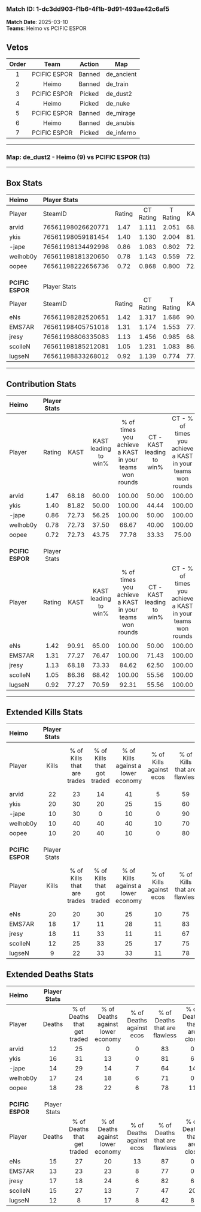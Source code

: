 ### Match ID: 1-dc3dd903-f1b6-4f1b-9d91-493ae42c6af5  
**Match Date**: 2025-03-10  
**Teams**: Heimo vs PCIFIC ESPOR  

## Vetos  

| Order | Team | Action | Map |
| :---: | :--: | :----: | --- |
| 1 | PCIFIC ESPOR | Banned | de_ancient |
| 2 | Heimo | Banned | de_train |
| 3 | PCIFIC ESPOR | Picked | de_dust2 |
| 4 | Heimo | Picked | de_nuke |
| 5 | PCIFIC ESPOR | Banned | de_mirage |
| 6 | Heimo | Banned | de_anubis |
| 7 | PCIFIC ESPOR | Picked | de_inferno |

---  

### **Map**: de_dust2 - Heimo (9) vs PCIFIC ESPOR (13)  
---  

## Box Stats  

| **Heimo**        | Player Stats      |        |           |          |       |      |       |         |        |      |     |
| :- | :- | :-: | :-: | :-: | :-: | :-: | :-: | :-: | :-: | :-: | :-: |
| Player           | SteamID           | Rating | CT Rating | T Rating | KAST  | ADR  | Kills | Assists | Deaths | K/D  | HS% |
| arvid            | 76561198026620771 |  1.47  |   1.111   |  2.051   | 68.18 | 95.5 |  22   |    6    |   12   | 1.83 | 50  |
| ykis             | 76561198059181454 |  1.40  |   1.130   |  2.004   | 81.82 | 96.1 |  20   |    7    |   16   | 1.25 | 55  |
| -jape            | 76561198134492998 |  0.86  |   1.083   |  0.802   | 72.73 | 59.9 |  10   |    4    |   14   | 0.71 | 80  |
| welhob0y         | 76561198181320650 |  0.78  |   1.143   |  0.559   | 72.73 | 55.8 |  10   |    6    |   17   | 0.59 | 40  |
| oopee            | 76561198222656736 |  0.72  |   0.868   |  0.800   | 72.73 | 47.7 |  10   |    3    |   18   | 0.56 | 50  |
|                  |                   |        |           |          |       |      |       |         |        |      |     |
|                  |                   |        |           |          |       |      |       |         |        |      |     |
|                  |                   |        |           |          |       |      |       |         |        |      |     |
| **PCIFIC ESPOR** | Player Stats      |        |           |          |       |      |       |         |        |      |     |
| Player           | SteamID           | Rating | CT Rating | T Rating | KAST  | ADR  | Kills | Assists | Deaths | K/D  | HS% |
| eNs              | 76561198282520651 |  1.42  |   1.317   |  1.686   | 90.91 | 82.3 |  20   |    2    |   15   | 1.33 | 45  |
| EMS7AR           | 76561198405751018 |  1.31  |   1.174   |  1.553   | 77.27 | 85.1 |  18   |    4    |   13   | 1.38 | 50  |
| jresy            | 76561198806335083 |  1.13  |   1.456   |  0.985   | 68.18 | 82.1 |  18   |    2    |   17   | 1.06 | 61  |
| scolleN          | 76561198185212081 |  1.05  |   1.231   |  1.083   | 86.36 | 71.8 |  12   |    5    |   15   | 0.80 | 75  |
| lugseN           | 76561198833268012 |  0.92  |   1.139   |  0.774   | 77.27 | 61.1 |   9   |    7    |   12   | 0.75 | 22  |
---  

## Contribution Stats  

| **Heimo**        | Player Stats |       |                      |                                                        |                           |                                                             |                          |                                                            |
| :- | :-: | :-: | :-: | :-: | :-: | :-: | :-: | :-: |
| Player           |    Rating    | KAST  | KAST leading to win% | % of times you achieve a KAST in your teams won rounds | CT - KAST leading to win% | CT - % of times you achieve a KAST in your teams won rounds | T - KAST leading to win% | T - % of times you achieve a KAST in your teams won rounds |
| arvid            |     1.47     | 68.18 |        60.00         |                         100.00                         |           50.00           |                           100.00                            |          71.43           |                           100.00                           |
| ykis             |     1.40     | 81.82 |        50.00         |                         100.00                         |           44.44           |                           100.00                            |          55.56           |                           100.00                           |
| -jape            |     0.86     | 72.73 |        56.25         |                         100.00                         |           50.00           |                           100.00                            |          62.50           |                           100.00                           |
| welhob0y         |     0.78     | 72.73 |        37.50         |                         66.67                          |           40.00           |                           100.00                            |          33.33           |                           40.00                            |
| oopee            |     0.72     | 72.73 |        43.75         |                         77.78                          |           33.33           |                            75.00                            |          57.14           |                           80.00                            |
|                  |              |       |                      |                                                        |                           |                                                             |                          |                                                            |
|                  |              |       |                      |                                                        |                           |                                                             |                          |                                                            |
|                  |              |       |                      |                                                        |                           |                                                             |                          |                                                            |
| **PCIFIC ESPOR** | Player Stats |       |                      |                                                        |                           |                                                             |                          |                                                            |
| Player           |    Rating    | KAST  | KAST leading to win% | % of times you achieve a KAST in your teams won rounds | CT - KAST leading to win% | CT - % of times you achieve a KAST in your teams won rounds | T - KAST leading to win% | T - % of times you achieve a KAST in your teams won rounds |
| eNs              |     1.42     | 90.91 |        65.00         |                         100.00                         |           50.00           |                           100.00                            |          80.00           |                           100.00                           |
| EMS7AR           |     1.31     | 77.27 |        76.47         |                         100.00                         |           71.43           |                           100.00                            |          80.00           |                           100.00                           |
| jresy            |     1.13     | 68.18 |        73.33         |                         84.62                          |           62.50           |                           100.00                            |          85.71           |                           75.00                            |
| scolleN          |     1.05     | 86.36 |        68.42         |                         100.00                         |           55.56           |                           100.00                            |          80.00           |                           100.00                           |
| lugseN           |     0.92     | 77.27 |        70.59         |                         92.31                          |           55.56           |                           100.00                            |          87.50           |                           87.50                            |
---  

## Extended Kills Stats  

| **Heimo**        | Player Stats |                            |                            |                                    |                         |                              |                                 |                                       |                    |           |
| :- | :-: | :-: | :-: | :-: | :-: | :-: | :-: | :-: | :-: | :-: |
| Player           |    Kills     | % of Kills that are trades | % of Kills that got traded | % of Kills against a lower economy | % of Kills against ecos | % of Kills that are flawless | % of Kills that are close duels | % of Kills that are assisted by flash | Pistol Round Kills | AWP Kills |
| arvid            |      22      |             23             |             14             |                 41                 |            5            |              59              |                5                |                   9                   |         0          |     5     |
| ykis             |      20      |             30             |             20             |                 25                 |           15            |              60              |               10                |                   0                   |         6          |     1     |
| -jape            |      10      |             30             |             0              |                 10                 |            0            |              90              |                0                |                   0                   |         0          |     1     |
| welhob0y         |      10      |             40             |             40             |                 40                 |           10            |              70              |               10                |                  10                   |         0          |     0     |
| oopee            |      10      |             20             |             40             |                 10                 |            0            |              80              |               10                |                   0                   |         0          |     2     |
|                  |              |                            |                            |                                    |                         |                              |                                 |                                       |                    |           |
|                  |              |                            |                            |                                    |                         |                              |                                 |                                       |                    |           |
|                  |              |                            |                            |                                    |                         |                              |                                 |                                       |                    |           |
| **PCIFIC ESPOR** | Player Stats |                            |                            |                                    |                         |                              |                                 |                                       |                    |           |
| Player           |    Kills     | % of Kills that are trades | % of Kills that got traded | % of Kills against a lower economy | % of Kills against ecos | % of Kills that are flawless | % of Kills that are close duels | % of Kills that are assisted by flash | Pistol Round Kills | AWP Kills |
| eNs              |      20      |             20             |             30             |                 25                 |           10            |              75              |               15                |                  10                   |         1          |     0     |
| EMS7AR           |      18      |             17             |             11             |                 28                 |           11            |              83              |                0                |                   0                   |         0          |     1     |
| jresy            |      18      |             11             |             33             |                 11                 |           11            |              67              |               11                |                   0                   |         3          |     3     |
| scolleN          |      12      |             25             |             33             |                 25                 |           17            |              75              |                0                |                   0                   |         1          |     1     |
| lugseN           |      9       |             22             |             33             |                 33                 |           11            |              78              |                0                |                   0                   |         6          |     1     |
## Extended Deaths Stats  

| **Heimo**        | Player Stats |                             |                                   |                          |                               |                            |                           |               |
| :- | :-: | :-: | :-: | :-: | :-: | :-: | :-: | :-: |
| Player           |    Deaths    | % of Deaths that get traded | % of Deaths against lower economy | % of Deaths against ecos | % of Deaths that are flawless | % of Deaths that are close | % of Deaths while blinded | Deaths to AWP |
| arvid            |      12      |             25              |                 0                 |            0             |              83               |             0              |             0             |       3       |
| ykis             |      16      |             31              |                13                 |            0             |              81               |             6              |             6             |       3       |
| -jape            |      14      |             29              |                14                 |            7             |              64               |             14             |             7             |       1       |
| welhob0y         |      17      |             24              |                18                 |            6             |              71               |             0              |             0             |       2       |
| oopee            |      18      |             28              |                22                 |            6             |              78               |             11             |             0             |       2       |
|                  |              |                             |                                   |                          |                               |                            |                           |               |
|                  |              |                             |                                   |                          |                               |                            |                           |               |
|                  |              |                             |                                   |                          |                               |                            |                           |               |
| **PCIFIC ESPOR** | Player Stats |                             |                                   |                          |                               |                            |                           |               |
| Player           |    Deaths    | % of Deaths that get traded | % of Deaths against lower economy | % of Deaths against ecos | % of Deaths that are flawless | % of Deaths that are close | % of Deaths while blinded | Deaths to AWP |
| eNs              |      15      |             27              |                20                 |            13            |              87               |             0              |             0             |       3       |
| EMS7AR           |      13      |             23              |                23                 |            8             |              77               |             0              |            15             |       0       |
| jresy            |      17      |             18              |                24                 |            6             |              82               |             6              |             0             |       1       |
| scolleN          |      15      |             27              |                13                 |            7             |              47               |             20             |             0             |       2       |
| lugseN           |      12      |              8              |                17                 |            8             |              42               |             8              |             8             |       0       |
